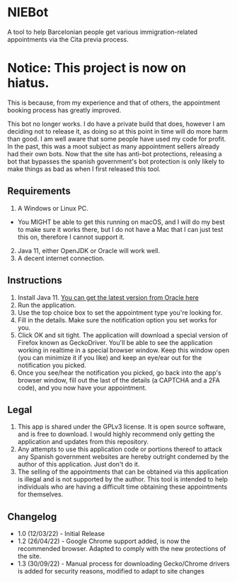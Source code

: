 # NIEBot
A tool to help Barcelonian people get various immigration-related appointments via the Cita previa process.

# Notice: This project is now on hiatus.

This is because, from my experience and that of others, the appointment booking process has greatly improved.

This bot no longer works. I do have a private build that does, however I am deciding not to release it, as doing so at this point in time will do more harm than good. I am well aware that some people have used my code for profit. In the past, this was a moot subject as many appointment sellers already had their own bots. Now that the site has anti-bot protections, releasing a bot that bypasses the spanish government's bot protection is only likely to make things as bad as when I first released this tool.

## Requirements
1. A Windows or Linux PC.
  - You MIGHT be able to get this running on macOS, and I will do my best to make sure it works there, but I do not have a Mac that I can just test this on, therefore I cannot support it.
2. Java 11, either OpenJDK or Oracle will work well.
3. A decent internet connection.

## Instructions
1. Install Java 11. [You can get the latest version from Oracle here](https://www.oracle.com/java/technologies/javase/jdk11-archive-downloads.html)
2. Run the application.
3. Use the top choice box to set the appointment type you're looking for.
4. Fill in the details. Make sure the notification option you set works for you.
5. Click OK and sit tight. The application will download a special version of Firefox known as GeckoDriver. You'll be able to see the application working in realtime in a special browser window. Keep this window open (you can minimize it if you like) and keep an eye/ear out for the notification you picked.
6. Once you see/hear the notification you picked, go back into the app's browser window, fill out the last of the details (a CAPTCHA and a 2FA code), and you now have your appointment.

## Legal
1. This app is shared under the GPLv3 license. It is open source software, and is free to download. I would highly recommend only getting the application and updates from this repository.
2. Any attempts to use this application code or portions thereof to attack any Spanish government websites are hereby outright condemed by the author of this application. Just don't do it.
3. The selling of the appointments that can be obtained via this application is illegal and is not supported by the author. This tool is intended to help individuals who are having a difficult time obtaining these appointments for themselves.

## Changelog

* 1.0 (12/03/22) - Initial Release
* 1.2 (26/04/22) - Google Chrome support added, is now the recommended browser. Adapted to comply with the new protections of the site.
* 1.3 (30/09/22) - Manual process for downloading Gecko/Chrome drivers is added for security reasons, modified to adapt to site changes
